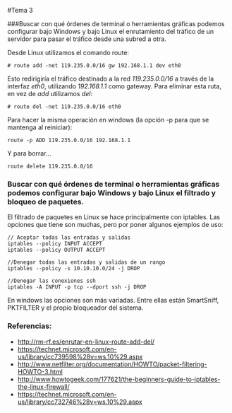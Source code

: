#Tema 3

###Buscar con qué órdenes de terminal o herramientas gráficas podemos configurar bajo Windows y bajo Linux el enrutamiento del tráfico de un servidor para pasar el tráfico desde una subred a otra.

Desde Linux utilizamos el comando route:

	# route add -net 119.235.0.0/16 gw 192.168.1.1 dev eth0

Esto redirigiría el tráfico destinado a la red *119.235.0.0/16* a través de la interfaz *eth0*, utilizando *192.168.1.1* como gateway. Para eliminar esta ruta, en vez de *add* utilizamos *del*:

	# route del -net 119.235.0.0/16 eth0
Para hacer la misma operación en windows (la opción -p para que se mantenga al reiniciar):
 
	route -p ADD 119.235.0.0/16 192.168.1.1

Y para borrar...
	
	route delete 119.235.0.0/16

### Buscar con qué órdenes de terminal o herramientas gráficas podemos configurar bajo Windows y bajo Linux el filtrado y bloqueo de paquetes.

El filtrado de paquetes en Linux se hace principalmente con iptables. Las opciones que tiene son muchas, pero por poner algunos ejemplos de uso:
	
	// Aceptar todas las entradas y salidas
	iptables --policy INPUT ACCEPT
	iptables --policy OUTPUT ACCEPT
	
	//Denegar todas las entradas y salidas de un rango
	iptables --policy -s 10.10.10.0/24 -j DROP

	//Denegar las conexiones ssh
	iptables -A INPUT -p tcp --dport ssh -j DROP
	
En windows las opciones son más variadas. Entre ellas están SmartSniff, PKTFILTER y el propio bloqueador del sistema.





### Referencias:

 - http://rm-rf.es/enrutar-en-linux-route-add-del/
 - https://technet.microsoft.com/en-us/library/cc739598%28v=ws.10%29.aspx
 - http://www.netfilter.org/documentation/HOWTO/packet-filtering-HOWTO-3.html
 - http://www.howtogeek.com/177621/the-beginners-guide-to-iptables-the-linux-firewall/
 - https://technet.microsoft.com/en-us/library/cc732746%28v=ws.10%29.aspx
